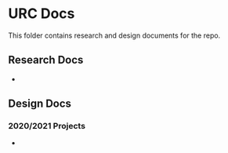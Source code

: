 # URC Docs
This folder contains research and design documents for the repo.

## Research Docs
* 

## Design Docs

### 2020/2021 Projects
* 
